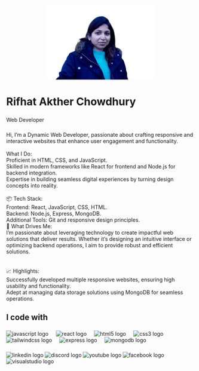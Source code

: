 <div align="center">
  <img height="200" src="https://github.com/rifataktchy/rifataktchy/blob/main/pp.png?raw=true"  />
</div>

###

<h1 align="left">Rifhat Akther Chowdhury</h1>

###

<p align="left">Web Developer</p>

###

<p align="left">Hi, I’m a Dynamic Web Developer, passionate about crafting responsive and interactive websites that enhance user engagement and functionality.<br><br>What I Do:<br>Proficient in HTML, CSS, and JavaScript.<br>Skilled in modern frameworks like React for frontend and Node.js for backend integration.<br>Expertise in building seamless digital experiences by turning design concepts into reality.<br><br>📦 Tech Stack:<br>Frontend: React, JavaScript, CSS, HTML.<br>Backend: Node.js, Express, MongoDB.<br>Additional Tools: Git and responsive design principles.<br>🎯 What Drives Me:<br>I’m passionate about leveraging technology to create impactful web solutions that deliver results. Whether it’s designing an intuitive interface or optimizing backend operations, I aim to provide robust and efficient solutions.<br><br><br>📈 Highlights:<br>Successfully developed multiple responsive websites, ensuring high usability and functionality.<br>Adept at managing data storage solutions using MongoDB for seamless operations.</p>

###

<h2 align="left">I code with</h2>

###

<div align="left">
  <img src="https://cdn.jsdelivr.net/gh/devicons/devicon/icons/javascript/javascript-original.svg" height="40" alt="javascript logo"  />
  <img width="12" />
  <img src="https://cdn.jsdelivr.net/gh/devicons/devicon/icons/react/react-original.svg" height="40" alt="react logo"  />
  <img width="12" />
  <img src="https://cdn.jsdelivr.net/gh/devicons/devicon/icons/html5/html5-original.svg" height="40" alt="html5 logo"  />
  <img width="12" />
  <img src="https://cdn.jsdelivr.net/gh/devicons/devicon/icons/css3/css3-original.svg" height="40" alt="css3 logo"  />
  <img width="12" />
  <img src="https://cdn.jsdelivr.net/gh/devicons/devicon/icons/tailwindcss/tailwindcss-original-wordmark.svg" height="40" alt="tailwindcss logo"  />
  <img width="12" />
  <img src="https://cdn.jsdelivr.net/gh/devicons/devicon/icons/express/express-original.svg" height="40" alt="express logo"  />
  <img width="12" />
  <img src="https://cdn.jsdelivr.net/gh/devicons/devicon/icons/mongodb/mongodb-original.svg" height="40" alt="mongodb logo"  />
</div>

###

<div align="left">
  <img src="https://raw.githubusercontent.com/maurodesouza/profile-readme-generator/master/src/assets/icons/social/linkedin/default.svg" width="52" height="40" alt="linkedin logo"  />
  <img src="https://raw.githubusercontent.com/maurodesouza/profile-readme-generator/master/src/assets/icons/social/discord/default.svg" width="52" height="40" alt="discord logo"  />
  <img src="https://raw.githubusercontent.com/maurodesouza/profile-readme-generator/master/src/assets/icons/social/youtube/default.svg" width="52" height="40" alt="youtube logo"  />
  <img src="https://raw.githubusercontent.com/maurodesouza/profile-readme-generator/master/src/assets/icons/social/facebook/default.svg" width="52" height="40" alt="facebook logo"  />
  <img src="https://raw.githubusercontent.com/maurodesouza/profile-readme-generator/master/src/assets/icons/social/visualstudio/default.svg" width="52" height="40" alt="visualstudio logo"  />
</div>

###

